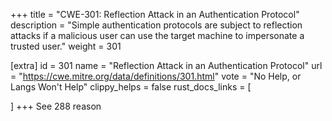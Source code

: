 +++
title = "CWE-301: Reflection Attack in an Authentication Protocol"
description	= "Simple authentication protocols are subject to reflection attacks if a malicious user can use the target machine to impersonate a trusted user."
weight = 301

[extra]
id = 301
name = "Reflection Attack in an Authentication Protocol"
url = "https://cwe.mitre.org/data/definitions/301.html"
vote = "No Help, or Langs Won't Help"
clippy_helps = false
rust_docs_links = [
	
]
+++
See 288 reason
